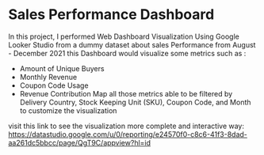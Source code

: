 # Sales Performance Dashboard
In this project, I performed Web Dashboard Visualization Using Google Looker Studio from a dummy dataset about sales Performance from August - December 2021
this Dashboard would visualize some metrics  such as :
- Amount of Unique Buyers
- Monthly Revenue
- Coupon Code Usage
- Revenue Contribution Map
all those metrics able to be filtered by Delivery  Country, Stock Keeping Unit (SKU), Coupon Code, and Month to customize the visualization

visit this link to see the visualization more complete and interactive way: https://datastudio.google.com/u/0/reporting/e24570f0-c8c6-41f3-8dad-aa261dc5bbcc/page/QgT9C/appview?hl=id
